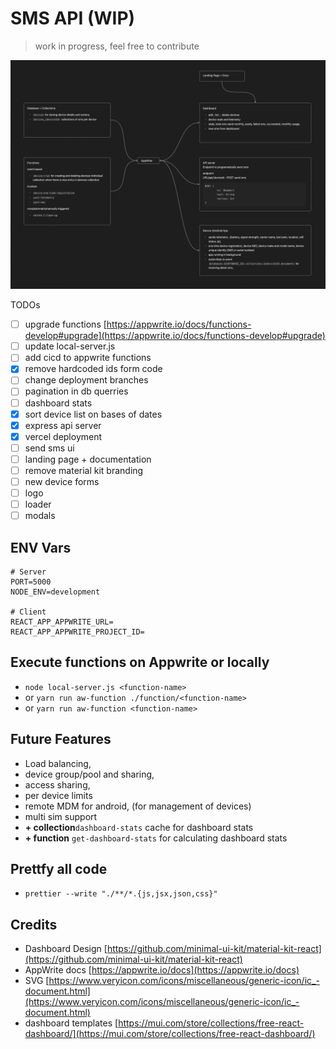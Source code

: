# SMS API (WIP)

> work in progress, feel free to contribute

![Arch](/docs/SMS_API.png)

TODOs

- [ ] upgrade functions [https://appwrite.io/docs/functions-develop#upgrade](https://appwrite.io/docs/functions-develop#upgrade)
- [ ] update local-server.js
- [ ] add cicd to appwrite functions
- [x] remove hardcoded ids form code
- [ ] change deployment branches
- [ ] pagination in db querries
- [ ] dashboard stats
- [x] sort device list on bases of dates
- [x] express api server
- [x] vercel deployment
- [ ] send sms ui
- [ ] landing page + documentation
- [ ] remove material kit branding
- [ ] new device forms
- [ ] logo
- [ ] loader
- [ ] modals

## ENV Vars

```.env
# Server
PORT=5000
NODE_ENV=development

# Client
REACT_APP_APPWRITE_URL=
REACT_APP_APPWRITE_PROJECT_ID=
```

## Execute functions on Appwrite or locally

- `node local-server.js <function-name>`
- or `yarn run aw-function ./function/<function-name>`
- or `yarn run aw-function <function-name>`

## Future Features

- Load balancing,
- device group/pool and sharing,
- access sharing,
- per device limits
- remote MDM for android, (for management of devices)
- multi sim support
- **+ collection**`dashboard-stats` cache for dashboard stats
- **+ function** `get-dashboard-stats` for calculating dashboard stats

## Prettfy all code

- `prettier --write "./**/*.{js,jsx,json,css}"`

## Credits

- Dashboard Design [https://github.com/minimal-ui-kit/material-kit-react](https://github.com/minimal-ui-kit/material-kit-react)
- AppWrite docs [https://appwrite.io/docs](https://appwrite.io/docs)
- SVG [https://www.veryicon.com/icons/miscellaneous/generic-icon/ic_-document.html](https://www.veryicon.com/icons/miscellaneous/generic-icon/ic_-document.html)
- dashboard templates [https://mui.com/store/collections/free-react-dashboard/](https://mui.com/store/collections/free-react-dashboard/)

